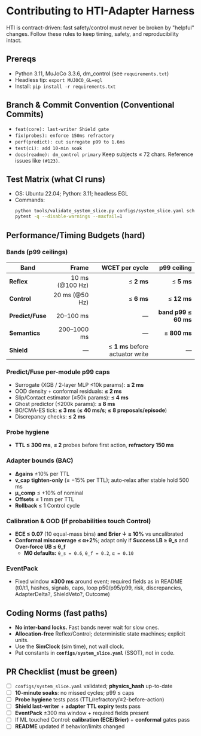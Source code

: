 # Contributing to HTI-Adapter Harness

HTI is contract-driven: fast safety/control must never be broken by "helpful" changes. Follow these rules to keep timing, safety, and reproducibility intact.

## Prereqs
- Python 3.11, MuJoCo 3.3.6, dm_control (see `requirements.txt`)
- Headless tip: `export MUJOCO_GL=egl`
- Install: `pip install -r requirements.txt`

## Branch & Commit Convention (Conventional Commits)
- `feat(core): last-writer Shield gate`
- `fix(probes): enforce 150ms refractory`
- `perf(predict): cut surrogate p99 to 1.6ms`
- `test(ci): add 10-min soak`
- `docs(readme): dm_control primary`
Keep subjects ≤ 72 chars. Reference issues like `(#123)`.

## Test Matrix (what CI runs)
- OS: Ubuntu 22.04; Python: 3.11; headless EGL
- Commands:
  ```bash
  python tools/validate_system_slice.py configs/system_slice.yaml schemas/system_slice.schema.json
  pytest -q --disable-warnings --maxfail=1
  ```

## Performance/Timing Budgets (hard)

### Bands (p99 ceilings)

| Band | Frame | WCET per cycle | p99 ceiling |
|---|---:|---:|---:|
| **Reflex** | 10 ms (@100 Hz) | ≤ **2 ms** | ≤ **5 ms** |
| **Control** | 20 ms (@50 Hz) | ≤ **6 ms** | ≤ **12 ms** |
| **Predict/Fuse** | 20–100 ms | — | **band p99 ≤ 60 ms** |
| **Semantics** | 200–1000 ms | — | ≤ **800 ms** |
| **Shield** | — | ≤ **1 ms** before actuator write | — |

### Predict/Fuse per-module p99 caps
- Surrogate (XGB / 2-layer MLP ≤10k params): **≤ 2 ms**
- OOD density + conformal residuals: **≤ 2 ms**
- Slip/Contact estimator (≤50k params): **≤ 4 ms**
- Ghost predictor (≤200k params): **≤ 8 ms**
- BO/CMA-ES tick: **≤ 3 ms** (**≤ 40 ms/s**; **≤ 8 proposals/episode**)
- Discrepancy checks: **≤ 2 ms**

### Probe hygiene
- **TTL ≤ 300 ms**, **≤ 2** probes before first action, **refractory 150 ms**

### Adapter bounds (BAC)
- **Δgains** ±10% per TTL
- **v_cap** **tighten-only** (≤ −15% per TTL); auto-relax after stable hold 500 ms
- **μ_comp** ≤ +10% of nominal
- **Offsets** ≤ 1 mm per TTL
- **Rollback** ≤ 1 Control cycle

### Calibration & OOD (if probabilities touch Control)
- **ECE ≤ 0.07** (10 equal-mass bins) **and** **Brier ↓ ≥ 10%** vs uncalibrated
- **Conformal miscoverage ≤ α+2%**; adapt only if **Success LB ≥ θ_s** and **Over-force UB ≤ θ_f**
  - **M0 defaults:** `θ_s = 0.6`, `θ_f = 0.2`, `α = 0.10`

### EventPack
- Fixed window **±300 ms** around event; required fields as in README (t0/t1, hashes, signals, caps, loop p50/p95/p99, risk, discrepancies, AdapterDelta?, ShieldVeto?, Outcome)

## Coding Norms (fast paths)
- **No inter-band locks.** Fast bands never wait for slow ones.
- **Allocation-free** Reflex/Control; deterministic state machines; explicit units.
- Use the **SimClock** (sim time), not wall clock.
- Put constants in **`configs/system_slice.yaml`** (SSOT), not in code.

## PR Checklist (must be green)
- [ ] `configs/system_slice.yaml` validated; **physics_hash** up-to-date
- [ ] **10-minute soaks**: no missed cycles; p99 ≤ caps
- [ ] **Probe hygiene** tests pass (TTL/refractory/≤2-before-action)
- [ ] **Shield last-writer** + **adapter TTL expiry** tests pass
- [ ] **EventPack** ±300 ms window + required fields present
- [ ] If ML touched Control: **calibration (ECE/Brier)** + **conformal** gates pass
- [ ] **README** updated if behavior/limits changed
